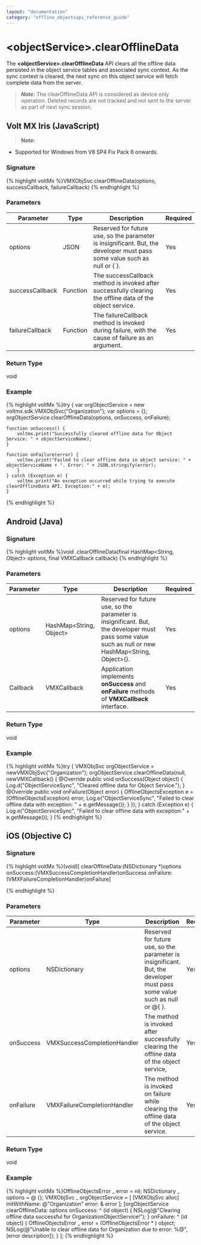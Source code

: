 ```yaml
---
layout: "documentation"
category: "offline_objectsapi_reference_guide"
---
```


# \<objectService\>.clearOfflineData

The **\<objectService\>.clearOfflineData** API clears all the offline data persisted in the object service tables and associated sync context. As the sync context is cleared, the next sync on this object service will fetch complete data from the server.

> **_Note:_** The clearOfflineData API is considered as device only operation. Deleted records are not tracked and not sent to the server as part of next sync session.

## Volt MX Iris (JavaScript)

> **Note:**

- Supported for Windows from V8 SP4 Fix Pack 6 onwards.

### Signature

{% highlight voltMx %}VMXObjSvc.clearOfflineData(options, successCallback, failureCallback)
{% endhighlight %}

### Parameters

| Parameter       | Type     | Description                                                                                                              | Required |
| --------------- | -------- | ------------------------------------------------------------------------------------------------------------------------ | -------- |
| options         | JSON     | Reserved for future use, so the parameter is insignificant. But, the developer must pass some value such as null or { }. | Yes      |
| successCallback | Function | The successCallback method is invoked after successfully clearing the offline data of the object service.                | Yes      |
| failureCallback | Function | The failureCallback method is invoked during failure, with the cause of failure as an argument.                          | Yes      |

### Return Type

void

### Example

{% highlight voltMx %}try {
var orgObjectService = new voltmx.sdk.VMXObjSvc("Organization");
var options = {};
orgObjectService.clearOfflineData(options, onSuccess, onFailure);

    function onSuccess() {
        voltmx.print("Successfully cleared offline data for Object Service: " + objectServiceName);
    }

    function onFailure(error) {
        voltmx.print("Failed to clear offline data in object service: " + objectServiceName + ". Error: " + JSON.stringify(error);
        }
    } catch (Exception e) {
        voltmx.print("An exception occurred while trying to execute clearOfflineData API. Exception:" + e);
    }

{% endhighlight %}

## Android (Java)

### Signature

{% highlight voltMx %}void <VMXObjSvc>.clearOfflineData(final HashMap<String, Object> options, final VMXCallback callback)
{% endhighlight %}

### Parameters

| Parameter | Type                    | Description                                                                                                                                        | Required |
| --------- | ----------------------- | -------------------------------------------------------------------------------------------------------------------------------------------------- | -------- |
| options   | HashMap<String, Object> | Reserved for future use, so the parameter is insignificant. But, the developer must pass some value such as null or new HashMap<String, Object>(). | Yes      |
| Callback  | VMXCallback             | Application implements **onSuccess** and **onFailure** methods of **VMXCallback** interface.                                                       | Yes      |

### Return Type

void

### Example

{% highlight voltMx %}try {
VMXObjSvc orgObjectService = newVMXObjSvc("Organization");
orgObjectService.clearOfflineData(null, newVMXCallback() {
@Override
public void onSuccess(Object object) {
Log.d("ObjectServiceSync", "Cleared offline data for Object
Service.");
}
@Override
public void onFailure(Object error) {
OfflineObjectsException e = (OfflineObjectsException) error;
Log.e("ObjectServiceSync", "Failed to clear offline data with
exception: " + e.getMessage());
}
});
} catch (Exception e) {
Log.e("ObjectServiceSync", "Failed to clear offline data with exception:" + e.getMessage());
}
{% endhighlight %}

## iOS (Objective C)

### Signature

{% highlight voltMx %}(void)[<VMXObjSvc> clearOfflineData:(NSDictionary *)options
onSuccess:(VMXSuccessCompletionHandler)onSuccess
onFailure:(VMXFailureCompletionHandler)onFailure]

{% endhighlight %}

### Parameters

| Parameter | Type                        | Description                                                                                                               | Required |
| --------- | --------------------------- | ------------------------------------------------------------------------------------------------------------------------- | -------- |
| options   | NSDictionary                | Reserved for future use, so the parameter is insignificant. But, the developer must pass some value such as null or @{ }. | Yes      |
| onSuccess | VMXSuccessCompletionHandler | The method is invoked after successfully clearing the offline data of the object service,                                 | Yes      |
| onFailure | VMXFailureCompletionHandler | The method is invoked on failure while clearing the offline data of the object service.                                   | Yes      |

### Return Type

void

### Example

{% highlight voltMx %}OfflineObjectsError _ error = nil;
NSDictionary _ options = @ {};
VMXObjSvc _ orgObjectService = [
[VMXObjSvc alloc] initWithName: @"Organization"
error: & error
];
[orgObjectService clearOfflineData: options
onSuccess: ^ (id object) {
NSLog(@"Clearing offline data successful for OrganizationObjectService!");
}
onFailure: ^ (id object) {
OfflineObjectsError _ error = (OfflineObjectsError \* )
object;
NSLog(@"Unable to clear offline data for Organization
due to error: %@", [error description]);
}
];
{% endhighlight %}
